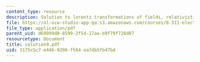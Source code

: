 ```yaml
---
content_type: resource
description: Solution to lorentz transformations of fields, relativistic dynamics.
file: https://ol-ocw-studio-app-qa.s3.amazonaws.com/courses/8-311-electromagnetic-theory-spring-2004/3175c5c7e4469298f564ea7db5fb47bd_solution9.pdf
file_type: application/pdf
parent_uid: d69099d0-8599-2f5d-17ae-b9f79f728d07
resourcetype: Document
title: solution9.pdf
uid: 3175c5c7-e446-9298-f564-ea7db5fb47bd
---
```

